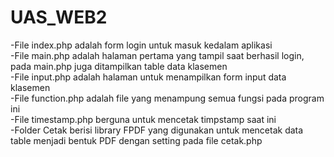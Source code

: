 # UAS_WEB2
-File index.php adalah form login untuk masuk kedalam aplikasi
<br>-File main.php adalah halaman pertama yang tampil saat berhasil login, pada main.php juga ditampilkan table data klasemen
<br>-File input.php adalah halaman untuk menampilkan form input data klasemen
<br>-File function.php adalah file yang menampung semua fungsi pada program ini
<br>-File timestamp.php berguna untuk mencetak timpstamp saat ini
<br>-Folder Cetak berisi library FPDF yang digunakan untuk mencetak data table menjadi bentuk PDF dengan setting pada file cetak.php
